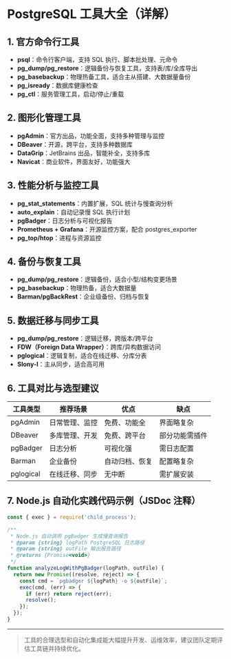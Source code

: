 # PostgreSQL 工具大全（详解）

## 1. 官方命令行工具
- **psql**：命令行客户端，支持 SQL 执行、脚本批处理、元命令
- **pg_dump/pg_restore**：逻辑备份与恢复工具，支持表/库/全库导出
- **pg_basebackup**：物理热备工具，适合主从搭建、大数据量备份
- **pg_isready**：数据库健康检查
- **pg_ctl**：服务管理工具，启动/停止/重载

## 2. 图形化管理工具
- **pgAdmin**：官方出品，功能全面，支持多种管理与监控
- **DBeaver**：开源，跨平台，支持多种数据库
- **DataGrip**：JetBrains 出品，智能补全，支持多库
- **Navicat**：商业软件，界面友好，功能强大

## 3. 性能分析与监控工具
- **pg_stat_statements**：内置扩展，SQL 统计与慢查询分析
- **auto_explain**：自动记录慢 SQL 执行计划
- **pgBadger**：日志分析与可视化报告
- **Prometheus + Grafana**：开源监控方案，配合 postgres_exporter
- **pg_top/htop**：进程与资源监控

## 4. 备份与恢复工具
- **pg_dump/pg_restore**：逻辑备份，适合小型/结构变更场景
- **pg_basebackup**：物理热备，适合大数据量
- **Barman/pgBackRest**：企业级备份、归档与恢复

## 5. 数据迁移与同步工具
- **pg_dump/pg_restore**：逻辑迁移，跨版本/跨平台
- **FDW（Foreign Data Wrapper）**：跨库/异构数据访问
- **pglogical**：逻辑复制，适合在线迁移、分库分表
- **Slony-I**：主从同步，适合高可用

## 6. 工具对比与选型建议
| 工具类型   | 推荐场景           | 优点           | 缺点           |
|------------|--------------------|----------------|----------------|
| pgAdmin    | 日常管理、监控     | 免费、功能全   | 界面略复杂     |
| DBeaver    | 多库管理、开发     | 免费、跨平台   | 部分功能需插件 |
| pgBadger   | 日志分析           | 可视化强       | 需日志配置     |
| Barman     | 企业备份           | 自动归档、恢复 | 配置略复杂     |
| pglogical  | 在线迁移、同步     | 无中断         | 需扩展安装     |

## 7. Node.js 自动化实践代码示例（JSDoc 注释）
```js
const { exec } = require('child_process');

/**
 * Node.js 自动调用 pgBadger 生成慢查询报告
 * @param {string} logPath PostgreSQL 日志路径
 * @param {string} outFile 输出报告路径
 * @returns {Promise<void>}
 */
function analyzeLogWithPgBadger(logPath, outFile) {
  return new Promise((resolve, reject) => {
    const cmd = `pgbadger ${logPath} -o ${outFile}`;
    exec(cmd, (err) => {
      if (err) return reject(err);
      resolve();
    });
  });
}
```

---

> 工具的合理选型和自动化集成能大幅提升开发、运维效率，建议团队定期评估工具链并持续优化。 